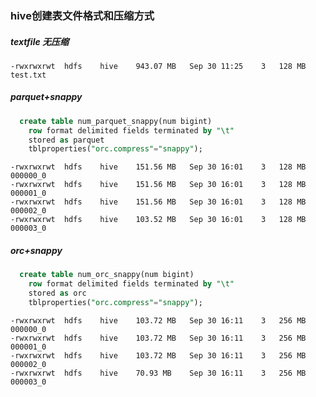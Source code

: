 ### hive创建表文件格式和压缩方式

##### textfile 无压缩
	
	-rwxrwxrwt  hdfs	hive	943.07 MB	Sep 30 11:25	3	128 MB	test.txt	

##### parquet+snappy

```sql
  create table num_parquet_snappy(num bigint) 
    row format delimited fields terminated by "\t"
    stored as parquet 
    tblproperties("orc.compress"="snappy");
```

  	-rwxrwxrwt	hdfs	hive	151.56 MB	Sep 30 16:01	3	128 MB	000000_0	
	-rwxrwxrwt	hdfs	hive	151.56 MB	Sep 30 16:01	3	128 MB	000001_0	
	-rwxrwxrwt	hdfs	hive	151.56 MB	Sep 30 16:01	3	128 MB	000002_0	
	-rwxrwxrwt	hdfs	hive	103.52 MB	Sep 30 16:01	3	128 MB	000003_0

##### orc+snappy

```sql
  create table num_orc_snappy(num bigint) 
    row format delimited fields terminated by "\t"
    stored as orc 
    tblproperties("orc.compress"="snappy");
```

  	-rwxrwxrwt	hdfs	hive	103.72 MB	Sep 30 16:11	3	256 MB	000000_0	
	-rwxrwxrwt	hdfs	hive	103.72 MB	Sep 30 16:11	3	256 MB	000001_0	
	-rwxrwxrwt	hdfs	hive	103.72 MB	Sep 30 16:11	3	256 MB	000002_0	
	-rwxrwxrwt	hdfs	hive	70.93 MB	Sep 30 16:11	3	256 MB	000003_0
